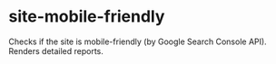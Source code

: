 # site-mobile-friendly
Checks if the site is mobile-friendly (by Google Search Console API). Renders detailed reports.
